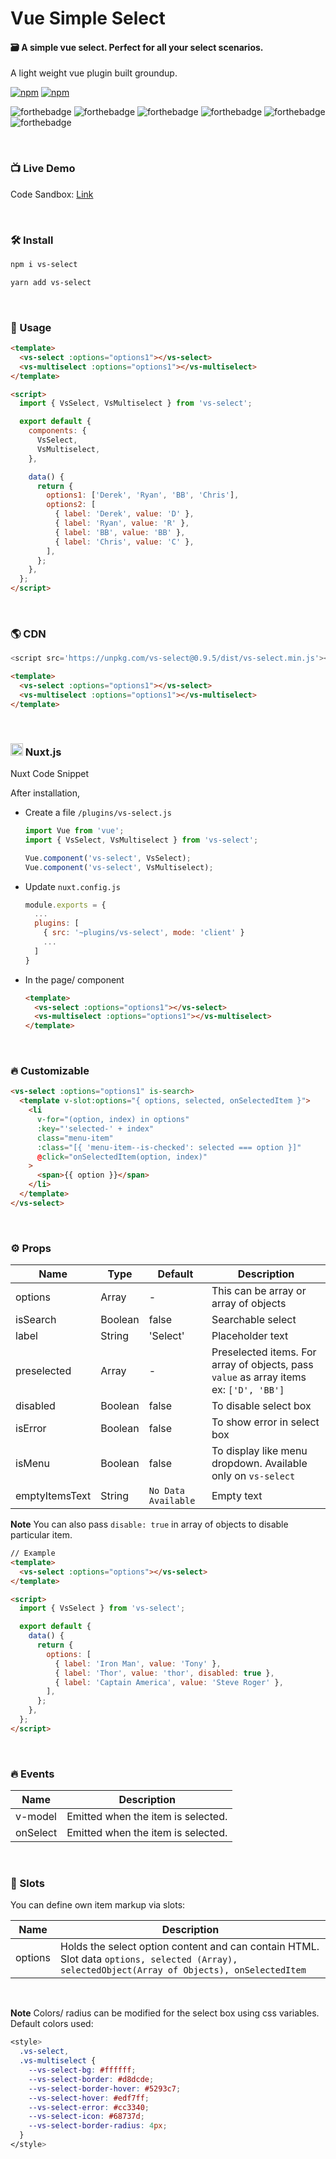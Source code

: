 # Vue Simple Select

#### 🗃 A simple vue select. Perfect for all your select scenarios.

A light weight vue plugin built groundup.

[![npm](https://img.shields.io/npm/v/vs-select.svg)](https://www.npmjs.com/package/vs-select)
[![npm](https://img.shields.io/npm/dt/vs-select.svg)](https://img.shields.io/npm/dt/vs-select.svg)
<br />

![forthebadge](https://forthebadge.com/images/badges/made-with-vue.svg)
![forthebadge](https://forthebadge.com/images/badges/made-with-javascript.svg)
![forthebadge](https://forthebadge.com/images/badges/built-with-love.svg)
![forthebadge](https://forthebadge.com/images/badges/built-with-swag.svg)
![forthebadge](https://forthebadge.com/images/badges/check-it-out.svg)
![forthebadge](https://forthebadge.com/images/badges/60-percent-of-the-time-works-every-time.svg)

<br />

### 📺 Live Demo

Code Sandbox: [Link](https://codesandbox.io/s/vs-select-4ek10)

<br />

### 🛠 Install

```bash
npm i vs-select
```

```bash
yarn add vs-select
```

<br />

### 🚀 Usage

```html
<template>
  <vs-select :options="options1"></vs-select>
  <vs-multiselect :options="options1"></vs-multiselect>
</template>

<script>
  import { VsSelect, VsMultiselect } from 'vs-select';

  export default {
    components: {
      VsSelect,
      VsMultiselect,
    },

    data() {
      return {
        options1: ['Derek', 'Ryan', 'BB', 'Chris'],
        options2: [
          { label: 'Derek', value: 'D' },
          { label: 'Ryan', value: 'R' },
          { label: 'BB', value: 'BB' },
          { label: 'Chris', value: 'C' },
        ],
      };
    },
  };
</script>
```

<br />

### 🌎 CDN

```javascript
<script src='https://unpkg.com/vs-select@0.9.5/dist/vs-select.min.js'></script>
```

```html
<template>
  <vs-select :options="options1"></vs-select>
  <vs-multiselect :options="options1"></vs-multiselect>
</template>
```

<br />

<h3> 
  <img src="https://nuxtjs.org/favicon.ico" width="20px"> Nuxt.js
</h3>

Nuxt Code Snippet

After installation,

- Create a file `/plugins/vs-select.js`

  ```javascript
  import Vue from 'vue';
  import { VsSelect, VsMultiselect } from 'vs-select';

  Vue.component('vs-select', VsSelect);
  Vue.component('vs-select', VsMultiselect);
  ```

- Update `nuxt.config.js`

  ```javascript
  module.exports = {
    ...
    plugins: [
      { src: '~plugins/vs-select', mode: 'client' }
      ...
    ]
  }
  ```

- In the page/ component

  ```html
  <template>
    <vs-select :options="options1"></vs-select>
    <vs-multiselect :options="options1"></vs-multiselect>
  </template>
  ```

<br />

### 🔥 Customizable

```html
<vs-select :options="options1" is-search>
  <template v-slot:options="{ options, selected, onSelectedItem }">
    <li
      v-for="(option, index) in options"
      :key="'selected-' + index"
      class="menu-item"
      :class="[{ 'menu-item--is-checked': selected === option }]"
      @click="onSelectedItem(option, index)"
    >
      <span>{{ option }}</span>
    </li>
  </template>
</vs-select>
```

<br />

### ⚙ Props

| Name           | Type    | Default             | Description                                                                            |
| -------------- | ------- | ------------------- | -------------------------------------------------------------------------------------- |
| options        | Array   | -                   | This can be array or array of objects                                                  |
| isSearch       | Boolean | false               | Searchable select                                                                      |
| label          | String  | 'Select'            | Placeholder text                                                                       |
| preselected    | Array   | -                   | Preselected items. For array of objects, pass `value` as array items ex: `['D', 'BB']` |
| disabled       | Boolean | false               | To disable select box                                                                  |
| isError        | Boolean | false               | To show error in select box                                                            |
| isMenu         | Boolean | false               | To display like menu dropdown. Available only on `vs-select`                           |
| emptyItemsText | String  | `No Data Available` | Empty text                                                                             |

**Note**
You can also pass `disable: true` in array of objects to disable particular item.

```html
// Example
<template>
  <vs-select :options="options"></vs-select>
</template>

<script>
  import { VsSelect } from 'vs-select';

  export default {
    data() {
      return {
        options: [
          { label: 'Iron Man', value: 'Tony' },
          { label: 'Thor', value: 'thor', disabled: true },
          { label: 'Captain America', value: 'Steve Roger' },
        ],
      };
    },
  };
</script>
```

<br />

### 🔥 Events

| Name     | Description                        |
| -------- | ---------------------------------- |
| v-model  | Emitted when the item is selected. |
| onSelect | Emitted when the item is selected. |

<br />

### 📎 Slots

You can define own item markup via slots:

| Name    | Description                                                                                                                                   |
| ------- | --------------------------------------------------------------------------------------------------------------------------------------------- |
| options | Holds the select option content and can contain HTML. Slot data `options, selected (Array), selectedObject(Array of Objects), onSelectedItem` |

<br />

**Note**
Colors/ radius can be modified for the select box using css variables.
Default colors used:

```css
<style>
  .vs-select,
  .vs-multiselect {
    --vs-select-bg: #ffffff;
    --vs-select-border: #d8dcde;
    --vs-select-border-hover: #5293c7;
    --vs-select-hover: #edf7ff;
    --vs-select-error: #cc3340;
    --vs-select-icon: #68737d;
    --vs-select-border-radius: 4px;
  }
</style>
```
